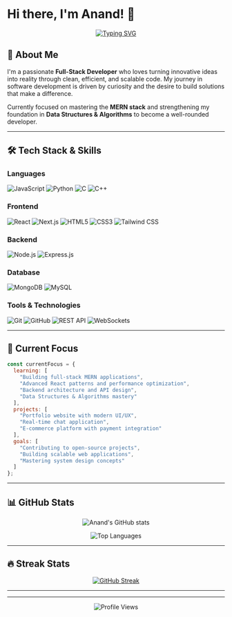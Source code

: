 # Hi there, I'm Anand! 👋

<div align="center">
  
[![Typing SVG](https://readme-typing-svg.herokuapp.com?font=Fira+Code&pause=1000&color=2196F3&center=true&vCenter=true&width=435&lines=Full-Stack+Developer;MERN+Stack+Enthusiast;Problem+Solver;Always+Learning+%F0%9F%9A%80)](https://git.io/typing-svg)

</div>

## 🚀 About Me

I'm a passionate **Full-Stack Developer** who loves turning innovative ideas into reality through clean, efficient, and scalable code. My journey in software development is driven by curiosity and the desire to build solutions that make a difference.

Currently focused on mastering the **MERN stack** and strengthening my foundation in **Data Structures & Algorithms** to become a well-rounded developer.

---

## 🛠️ Tech Stack & Skills

### Languages
![JavaScript](https://img.shields.io/badge/-JavaScript-F7DF1E?style=flat-square&logo=javascript&logoColor=black)
![Python](https://img.shields.io/badge/-Python-3776AB?style=flat-square&logo=python&logoColor=white)
![C](https://img.shields.io/badge/-C-A8B9CC?style=flat-square&logo=c&logoColor=black)
![C++](https://img.shields.io/badge/-C++-00599C?style=flat-square&logo=c%2B%2B&logoColor=white)

### Frontend
![React](https://img.shields.io/badge/-React-61DAFB?style=flat-square&logo=react&logoColor=black)
![Next.js](https://img.shields.io/badge/-Next.js-000000?style=flat-square&logo=nextdotjs&logoColor=white)
![HTML5](https://img.shields.io/badge/-HTML5-E34F26?style=flat-square&logo=html5&logoColor=white)
![CSS3](https://img.shields.io/badge/-CSS3-1572B6?style=flat-square&logo=css3&logoColor=white)
![Tailwind CSS](https://img.shields.io/badge/-Tailwind_CSS-38B2AC?style=flat-square&logo=tailwind-css&logoColor=white)

### Backend
![Node.js](https://img.shields.io/badge/-Node.js-339933?style=flat-square&logo=nodedotjs&logoColor=white)
![Express.js](https://img.shields.io/badge/-Express.js-000000?style=flat-square&logo=express&logoColor=white)

### Database
![MongoDB](https://img.shields.io/badge/-MongoDB-47A248?style=flat-square&logo=mongodb&logoColor=white)
![MySQL](https://img.shields.io/badge/-MySQL-4479A1?style=flat-square&logo=mysql&logoColor=white)

### Tools & Technologies
![Git](https://img.shields.io/badge/-Git-F05032?style=flat-square&logo=git&logoColor=white)
![GitHub](https://img.shields.io/badge/-GitHub-181717?style=flat-square&logo=github&logoColor=white)
![REST API](https://img.shields.io/badge/-REST_API-02569B?style=flat-square&logo=api&logoColor=white)
![WebSockets](https://img.shields.io/badge/-WebSockets-010101?style=flat-square&logo=websocket&logoColor=white)

---

## 🎯 Current Focus

```javascript
const currentFocus = {
  learning: [
    "Building full-stack MERN applications",
    "Advanced React patterns and performance optimization",
    "Backend architecture and API design",
    "Data Structures & Algorithms mastery"
  ],
  projects: [
    "Portfolio website with modern UI/UX",
    "Real-time chat application",
    "E-commerce platform with payment integration"
  ],
  goals: [
    "Contributing to open-source projects",
    "Building scalable web applications",
    "Mastering system design concepts"
  ]
};
```

---

## 📊 GitHub Stats

<div align="center">
  
![Anand's GitHub stats](https://github-readme-stats.vercel.app/api?username=Anand-8876&show_icons=true&theme=radical&count_private=true)

![Top Languages](https://github-readme-stats.vercel.app/api/top-langs/?username=Anand-8876&layout=compact&theme=radical)

</div>

---

## 🔥 Streak Stats

<div align="center">
  
[![GitHub Streak](https://streak-stats.demolab.com/?user=Anand-8876&theme=radical)](https://git.io/streak-stats)

</div>

---

---

<div align="center">
  


![Profile Views](https://komarev.com/ghpvc/?username=Anand-8876&color=blueviolet&style=flat-square&label=Profile+Views)

</div>
